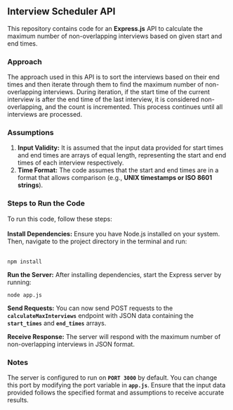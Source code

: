 **<h2>Interview Scheduler API</h2>**
This repository contains code for an <b>Express.js</b> API to calculate the maximum number of non-overlapping interviews based on given start and end times.

<h3>Approach</h3>
The approach used in this API is to sort the interviews based on their end times and then iterate through them to find the maximum number of non-overlapping interviews. During iteration, if the start time of the current interview is after the end time of the last interview, it is considered non-overlapping, and the count is incremented. This process continues until all interviews are processed.

<h3>Assumptions</h3>
<ol type="1">
  <li><b>Input Validity:</b> It is assumed that the input data provided for start times and end times are arrays of equal length, representing the start and end times of each interview respectively.</li>
  <li><b>Time Format:</b> The code assumes that the start and end times are in a format that allows comparison (e.g., <b>UNIX timestamps or ISO 8601 strings</b>).</li>
</ol>

<h3>Steps to Run the Code</h3>
To run this code, follow these steps:
<br>
<br>
<b>Install Dependencies:</b> Ensure you have Node.js installed on your system. Then, navigate to the project directory in the terminal and run:
<br>
<br>

```
npm install
```
**Run the Server:** After installing dependencies, start the Express server by running:
```
node app.js
```
**Send Requests:** You can now send POST requests to the **`calculateMaxInterviews`** endpoint with JSON data containing the **`start_times`** and **`end_times`** arrays.

**Receive Response:** The server will respond with the maximum number of non-overlapping interviews in JSON format.

<h3>Notes</h3>

The server is configured to run on **`PORT 3000`** by default. You can change this port by modifying the port variable in **`app.js`**.
Ensure that the input data provided follows the specified format and assumptions to receive accurate results.
